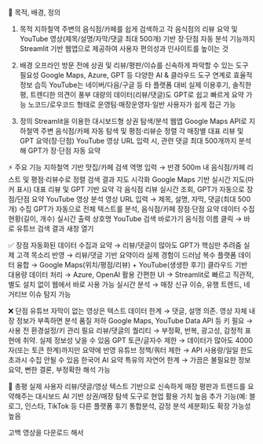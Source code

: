 📌 목적, 배경, 정의
1. 목적
지하철역 주변의 음식점/카페를 쉽게 검색하고
각 음식점의 리뷰 요약 및 YouTube 영상(제목/설명/자막/댓글 최대 500개) 기반
장·단점 자동 분석 기능까지 Streamlit 기반 웹앱으로 제공하여
사용자 편의성과 인사이트를 높이는 것

2. 배경
오프라인 방문 전에 상권 및 리뷰/평판/이슈를 신속하게 파악할 수 있는 도구 필요성
Google Maps, Azure, GPT 등 다양한 AI & 클라우드 도구 연계로 효율적 정보 습득
YouTube는 네이버/다음/구글 등 타 플랫폼 대비 실제 이용후기, 솔직한 평, 트렌디한 의견이 풍부
대량의 데이터(리뷰/댓글)도 GPT로 쉽고 빠르게 요약 가능
노코드/로우코드 형태로 운영팀·매장운영자·일반 사용자가 쉽게 접근 가능

3. 정의
Streamlit을 이용한 대시보드형 상권 탐색/분석 웹앱
Google Maps API로 지하철역 주변 음식점/카페 자동 탐색 및 평점·리뷰순 정렬
각 매장별 대표 리뷰 및 GPT 요약(장·단점)
YouTube 영상 URL 입력 시, 관련 댓글 최대 500개까지 분석해 GPT가 장·단점 자동 요약

⚡ 주요 기능
지하철역 기반 맛집/카페 검색
역명 입력 → 반경 500m 내 음식점/카페 리스트 및 평점·리뷰수로 정렬
검색 결과 지도 시각화
Google Maps 기반 실시간 지도(마커 표시)
대표 리뷰 및 GPT 기반 요약
각 음식점 리뷰 실시간 조회, GPT가 자동으로 장점/단점 요약
YouTube 영상 분석
영상 URL 입력 → 제목, 설명, 자막, 댓글(최대 500개) 수집
GPT가 자동으로 전체 텍스트를 분석, 음식점/카페 장점·단점 요약
데이터 수집 현황(길이, 개수) 실시간 출력
상호명 YouTube 검색 바로가기
음식점 이름 클릭 → 바로 유튜브 검색 결과 새창 열기

✅ 장점
자동화된 데이터 수집과 요약
→ 리뷰/댓글이 많아도 GPT가 핵심만 추려줌
실제 고객 목소리 반영
→ 리뷰/댓글 기반 요약이라 실제 경험이 드러남
복수 플랫폼 데이터 융합
→ Google Maps(위치/평점/리뷰) + YouTube(생생한 후기)
클라우드 기반 대용량 데이터 처리
→ Azure, OpenAI 활용
간편한 UI
→ Streamlit로 빠르고 직관적, 별도 설치 없이 웹에서 바로 사용 가능
실시간 분석
→ 매장 신규 이슈, 유행 트렌드, 네거티브 이슈 탐지 가능

❌ 단점
유튜브 자막이 없는 영상은 텍스트 데이터 한계
→ 댓글, 설명 의존. 영상 자체 내장 정보가 부족하면 분석 품질 저하
Google Maps, YouTube Data API 등 키 필요
→ 사용 전 환경설정/키 관리 필요
리뷰/댓글의 퀄리티
→ 부정확, 반복, 광고성, 감정적 표현에 취약. 실제 정보성 낮을 수 있음
GPT 토큰/글자수 제한
→ 데이터가 많아도 4000자(또는 토큰 한계)까지만 요약에 반영
유튜브 정책/쿼터 제한
→ API 사용량/일일 한도 초과시 수집 안될 수 있음
한국어 AI 요약 특유의 자연어 한계
→ 가끔은 불필요한 정보 요약, 뻔한 결론, 부정확한 해석 가능

📝 총평
실제 사용자 리뷰/댓글/영상 텍스트 기반으로 신속하게 매장 평판과 트렌드를 요약해주는 대시보드
AI 기반 상권/매장 탐색 도구로 현업 활용 가치 높음
추가 기능(예: 블로그, 인스타, TikTok 등 다른 플랫폼 후기 통합분석, 감정 분석 세분화)도 확장 가능성 높음



고백
영상을 다운로드 해서 
